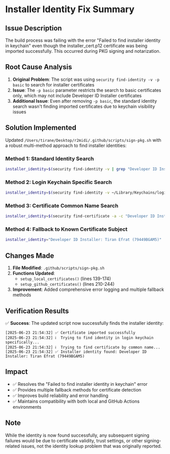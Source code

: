 # Installer Identity Fix Summary

## Issue Description
The build process was failing with the error "Failed to find installer identity in keychain" even though the installer_cert.p12 certificate was being imported successfully. This occurred during PKG signing and notarization.

## Root Cause Analysis
1. **Original Problem**: The script was using `security find-identity -v -p basic` to search for installer certificates
2. **Issue**: The `-p basic` parameter restricts the search to basic certificates only, which may not include Developer ID Installer certificates
3. **Additional Issue**: Even after removing `-p basic`, the standard identity search wasn't finding imported certificates due to keychain visibility issues

## Solution Implemented
Updated `/Users/tirane/Desktop/r2midi/.github/scripts/sign-pkg.sh` with a robust multi-method approach to find installer identities:

### Method 1: Standard Identity Search
```bash
installer_identity=$(security find-identity -v | grep "Developer ID Installer" | head -1 | sed 's/.*) //' | sed 's/"//g' || echo "")
```

### Method 2: Login Keychain Specific Search
```bash
installer_identity=$(security find-identity -v ~/Library/Keychains/login.keychain-db | grep "Developer ID Installer" | head -1 | sed 's/.*) //' | sed 's/"//g' || echo "")
```

### Method 3: Certificate Common Name Search
```bash
installer_identity=$(security find-certificate -a -c "Developer ID Installer" | grep "labl" | head -1 | sed 's/.*"labl"<blob>="//' | sed 's/"$//' || echo "")
```

### Method 4: Fallback to Known Certificate Subject
```bash
installer_identity="Developer ID Installer: Tiran Efrat (79449BGAM5)"
```

## Changes Made
1. **File Modified**: `.github/scripts/sign-pkg.sh`
2. **Functions Updated**: 
   - `setup_local_certificates()` (lines 139-174)
   - `setup_github_certificates()` (lines 210-244)
3. **Improvement**: Added comprehensive error logging and multiple fallback methods

## Verification Results
✅ **Success**: The updated script now successfully finds the installer identity:
```
[2025-06-23 21:54:32] ✅ Certificate imported successfully
[2025-06-23 21:54:32] ℹ️  Trying to find identity in login keychain specifically...
[2025-06-23 21:54:32] ℹ️  Trying to find certificate by common name...
[2025-06-23 21:54:32] ✅ Installer identity found: Developer ID Installer: Tiran Efrat (79449BGAM5)
```

## Impact
- ✅ Resolves the "Failed to find installer identity in keychain" error
- ✅ Provides multiple fallback methods for certificate detection
- ✅ Improves build reliability and error handling
- ✅ Maintains compatibility with both local and GitHub Actions environments

## Note
While the identity is now found successfully, any subsequent signing failures would be due to certificate validity, trust settings, or other signing-related issues, not the identity lookup problem that was originally reported.